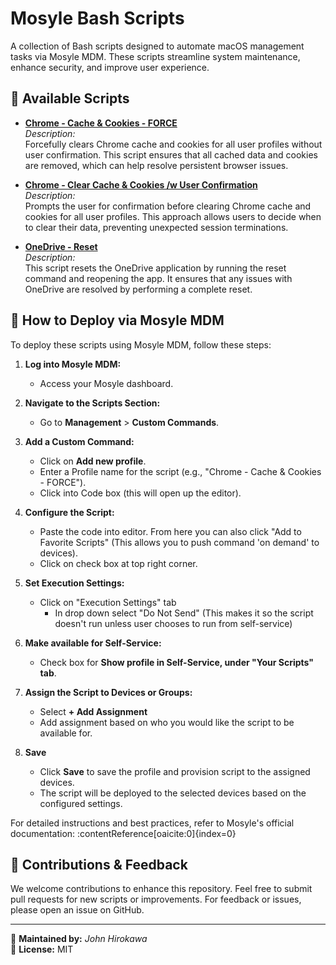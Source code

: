 # Mosyle Bash Scripts

A collection of Bash scripts designed to automate macOS management tasks via Mosyle MDM. These scripts streamline system maintenance, enhance security, and improve user experience.

## 📜 Available Scripts

- <a href="https://github.com/johnhirokawa/mosyle-bash-scripts/blob/main/clear_chrome_cache_force.sh"><strong>Chrome - Cache & Cookies - FORCE</strong></a>  
  *Description:*  
  Forcefully clears Chrome cache and cookies for all user profiles without user confirmation. This script ensures that all cached data and cookies are removed, which can help resolve persistent browser issues.

- <a href="https://github.com/johnhirokawa/mosyle-bash-scripts/blob/main/clear_chrome_cache_wprompt.sh"><strong>Chrome - Clear Cache & Cookies /w User Confirmation</strong></a><br>
  *Description:*  
  Prompts the user for confirmation before clearing Chrome cache and cookies for all user profiles. This approach allows users to decide when to clear their data, preventing unexpected session terminations.

- <a href="https://github.com/johnhirokawa/mosyle-bash-scripts/blob/main/clear_chrome_cache_wprompt.sh"><strong>OneDrive - Reset</strong></a><br>
  *Description:*  
  This script resets the OneDrive application by running the reset command and reopening the app. It ensures that any issues with OneDrive are resolved by performing a complete reset. 

## 🚀 How to Deploy via Mosyle MDM

To deploy these scripts using Mosyle MDM, follow these steps:

1. **Log into Mosyle MDM:**
   - Access your Mosyle dashboard.

2. **Navigate to the Scripts Section:**
   - Go to **Management** > **Custom Commands**.

3. **Add a Custom Command:**
   - Click on **Add new profile**.
   - Enter a Profile name for the script (e.g., "Chrome - Cache & Cookies - FORCE").
   - Click into Code box (this will open up the editor).
     
4. **Configure the Script:**
   - Paste the code into editor. From here you can also click "Add to Favorite Scripts" (This allows you to push command 'on demand' to devices).
   - Click on check box at top right corner.

5. **Set Execution Settings:**
   - Click on "Execution Settings" tab
     - In drop down select "Do Not Send" (This makes it so the script doesn't run unless user chooses to run from self-service)

6. **Make available for Self-Service:**
   - Check box for **Show profile in Self-Service, under "Your Scripts" tab**.

7. **Assign the Script to Devices or Groups:**
   - Select **+ Add Assignment**
   - Add assignment based on who you would like the script to be available for.

8. **Save**
   - Click **Save** to save the profile and provision script to the assigned devices.
   - The script will be deployed to the selected devices based on the configured settings.

For detailed instructions and best practices, refer to Mosyle's official documentation: :contentReference[oaicite:0]{index=0}

## 📌 Contributions & Feedback

We welcome contributions to enhance this repository. Feel free to submit pull requests for new scripts or improvements. For feedback or issues, please open an issue on GitHub.

---

🔧 **Maintained by:** *John Hirokawa*  
📌 **License:** MIT

